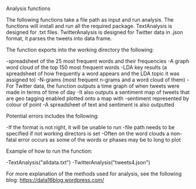 Analysis functions

The following functions take a file path as input and run analysis.
The functions will install and run all the required package.
TextAnalysis is designed for .txt files.
TwitterAnalysis is designed for Twitter data in .json format, it parses the tweets into data frame.  

The function exports into the working directory the following:

-spreadsheet of the 25 most frequent words and their frequencies
-A graph word cloud of the top 150 most frequent words
-LDA key results (a spreadsheet of how frequently a word appears and the LDA topic it was assigned to)
-N-grams (most frequent n-grams and a word cloud of them)
-For Twitter data, the function outputs a time graph of when tweets were made in terms of time of day
-It also outputs a sentiment map of tweets that are geo tagging enabled plotted onto a map with 
-sentiment represented by colour of point
-A spreadsheet of text and sentiment is also outputted 

Potential errors includes the following:

-If the format is not right, it will be unable to run
-file path needs to be specified if not working directors is set
-Often on the word clouds a non-fatal error occurs as some of the words or phases may be to long to plot

Example of how to run the function:

-TextAnalysis("alldata.txt")
-TwitterAnalysis("tweets4.json")

For more explanation of the methods used for analysis, see the following blog: https://data16blog.wordpress.com/
